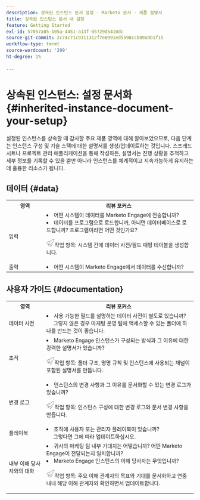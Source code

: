 ```yaml
---
description: 상속된 인스턴스 문서 설정 - Marketo 문서 - 제품 설명서
title: 상속된 인스턴스 문서 내 설정
feature: Getting Started
exl-id: 57057a05-b05a-4451-a13f-05729d5410dc
source-git-commit: 2c74c71c9311312f7e0991ed5598ccb09a9b1f15
workflow-type: tm+mt
source-wordcount: '299'
ht-degree: 1%

---
```


# 상속된 인스턴스: 설정 문서화 {#inherited-instance-document-your-setup}

설정된 인스턴스를 상속할 때 감사할 주요 제품 영역에 대해 알아보았으므로, 다음 단계는 인스턴스 구성 및 기술 스택에 대한 설명서를 생성/업데이트하는 것입니다. 스프레드시트나 프로젝트 관리 애플리케이션을 통해 작성하든, 설명서는 진행 상황을 추적하고 세부 정보를 기록할 수 있을 뿐만 아니라 인스턴스를 체계적이고 지속가능하게 유지하는 데 훌륭한 리소스가 됩니다.

## 데이터 {#data}

<table style="table-layout:auto"> 
 <tbody> 
  <tr> 
   <th style="width:20%">영역</th> 
   <th>리뷰 포커스</th>
  </tr> 
  <tr> 
   <td>입력</td> 
   <td><li>어떤 시스템이 데이터를 Marketo Engage에 전송합니까?</li>
   <li>데이터를 프로그램으로 로드합니까, 아니면 데이터베이스로 로드합니까? 프로그램이라면 어떤 것인가요?</li>
   <p><img src="assets/action-item-icon.png" alt="작업 항목 아이콘">작업 항목: 시스템 간에 데이터 사전/필드 매핑 테이블을 생성합니다.</td>
  </tr>
  <tr> 
   <td>출력</td> 
   <td><li>어떤 시스템이 Marketo Engage에서 데이터를 수신합니까?</li></td>
  </tr>
 </tbody> 
</table>

## 사용자 가이드 {#documentation}

<table style="table-layout:auto"> 
 <tbody> 
  <tr> 
   <th style="width:20%">영역</th> 
   <th>리뷰 포커스</th>
  </tr> 
  <tr> 
   <td>데이터 사전</td> 
   <td><li>사용 가능한 필드를 설명하는 데이터 사전이 별도로 있습니까?
   <br/>     그렇지 않은 경우 마케팅 운영 팀에 액세스할 수 있는 폴더에 하나를 만드는 것이 좋습니다.</li></td>
  </tr>
  <tr> 
   <td>조직</td> 
    <td><li>Marketo Engage 인스턴스가 구성되는 방식과 그 이유에 대한 강력한 설명서가 있습니까?</li>
   <p><img src="assets/action-item-icon.png" alt="작업 항목 아이콘">작업 항목: 폴더 구조, 명명 규칙 및 인스턴스에 사용되는 채널이 포함된 설명서를 만듭니다.</td>
  </tr>
  <tr> 
   <td>변경 로그</td> 
    <td><li>인스턴스의 변경 사항과 그 이유를 문서화할 수 있는 변경 로그가 있습니까?</li>
    <p><img src="assets/action-item-icon.png" alt="작업 항목 아이콘">작업 항목: 인스턴스 구성에 대한 변경 로그와 문서 변경 사항을 만듭니다.</td>
  </tr>
  <tr> 
   <td>플레이북</td> 
    <td><li>조직에 사용자 또는 관리자 플레이북이 있습니까? 
    <br/>     그렇다면 그에 따라 업데이트하십시오.</li></td>
  </tr>
  <tr> 
   <td>내부 이해 당사자와의 대화</td> 
    <td><li>귀사의 마케팅 팀 내부 기대치는 어떻습니까? 어떤 Marketo Engage이 전달되는지 일치합니까?</li>
   <li>Marketo Engage 인스턴스의 이해 당사자는 무엇입니까?</li>
   <p><img src="assets/action-item-icon.png" alt="작업 항목 아이콘">작업 항목: 주요 이해 관계자의 목표와 기대를 문서화하고 연중 내내 해당 이해 관계자와 확인하면서 업데이트합니다.</td>
  </tr>
 </tbody> 
</table>

